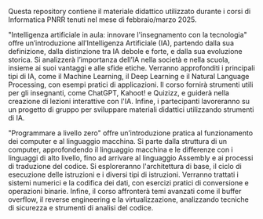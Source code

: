 Questa repository contiene il materiale didattico utilizzato durante i corsi di Informatica PNRR tenuti nel mese di febbraio/marzo 2025.

"Intelligenza artificiale in aula: innovare l'insegnamento con la tecnologia" offre un’introduzione all’Intelligenza Artificiale (IA), partendo dalla sua definizione, dalla distinzione tra IA debole e forte, e dalla sua evoluzione storica. Si analizzerà l’importanza dell’IA nella società e nella scuola, insieme ai suoi vantaggi e alle sfide etiche. Verranno approfonditi i principali tipi di IA, come il Machine Learning, il Deep Learning e il Natural Language Processing, con esempi pratici di applicazioni. Il corso fornirà strumenti utili per gli insegnanti, come ChatGPT, Kahoot! e Quizizz, e guiderà nella creazione di lezioni interattive con l'IA. Infine, i partecipanti lavoreranno su un progetto di gruppo per sviluppare materiali didattici utilizzando strumenti di IA.
 
"Programmare a livello zero" offre un’introduzione pratica al funzionamento dei computer e al linguaggio macchina. Si parte dalla struttura di un computer, approfondendo il linguaggio macchina e le differenze con i linguaggi di alto livello, fino ad arrivare al linguaggio Assembly e ai processi di traduzione del codice. Si esploreranno l'architettura di base, il ciclo di esecuzione delle istruzioni e i diversi tipi di istruzioni. Verranno trattati i sistemi numerici e la codifica dei dati, con esercizi pratici di conversione e operazioni binarie. Infine, il corso affronterà temi avanzati come il buffer overflow, il reverse engineering e la virtualizzazione, analizzando tecniche di sicurezza e strumenti di analisi del codice.
